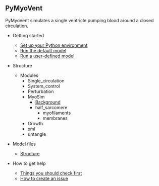 ## PyMyoVent

PyMyoVent simulates a single ventricle pumping blood around a closed circulation.

+ Getting started
  + [Set up your Python environment](pages/getting_started/environment.html)
  + [Run the default model](pages/getting_started/demo_1/demo_1.html)
  + [Run a user-defined model](pages/getting_started/demo_2/demo_2.html)

+ Structure
  + Modules
    + Single_circulation
    + System_control
    + Perturbation
    + MyoSim
      + [Background](pages/modules/MyoSim/background.html)
      + half_sarcomere
        + myofilaments
        + membranes
    + Growth
    + xml
    + untangle

+ Model files
  + [Structure](pages/model_files/model_files.html)

+ How to get help
  + [Things you should check first](pages/help_and_resources/things-you-should-check-first.html)
  + [How to create an issue](pages/help_and_resources/how-to-create-an-issue.html)
